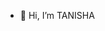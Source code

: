 - 👋 Hi, I’m TANISHA 
<!---
tanisha5156/tanisha5156 is a ✨ special ✨ repository because its `README.md` (this file) appears on your GitHub profile.
You can click the Preview link to take a look at your changes.
--->
